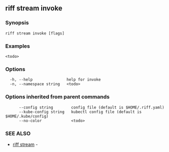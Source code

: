 ## riff stream invoke

<todo>

### Synopsis

<todo>

```
riff stream invoke [flags]
```

### Examples

```
<todo>
```

### Options

```
  -h, --help               help for invoke
  -n, --namespace string   <todo>
```

### Options inherited from parent commands

```
      --config string        config file (default is $HOME/.riff.yaml)
      --kube-config string   kubectl config file (default is $HOME/.kube/config)
      --no-color             <todo>
```

### SEE ALSO

* [riff stream](riff_stream.md)	 - <todo>

